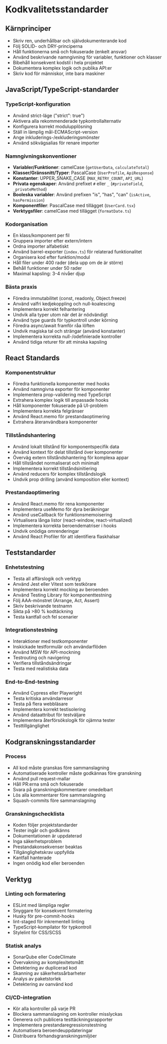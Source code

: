 # Kodkvalitetsstandarder

## Kärnprinciper

- Skriv ren, underhållbar och självdokumenterande kod
- Följ SOLID- och DRY-principerna
- Håll funktionerna små och fokuserade (enkelt ansvar)
- Använd beskrivande namngivning för variabler, funktioner och klasser
- Bibehåll konsekvent kodstil i hela projektet
- Dokumentera komplex logik och publika API:er
- Skriv kod för människor, inte bara maskiner

## JavaScript/TypeScript-standarder

### TypeScript-konfiguration

- Använd strict-läge ("strict": true")
- Aktivera alla rekommenderade typkontrollalternativ
- Konfigurera korrekt modulupplösning
- Ställ in lämplig mål-ECMAScript-version
- Ange inkluderings-/exkluderingsmönster
- Använd sökvägsalias för renare importer

### Namngivningskonventioner

- **Variabler/Funktioner**: camelCase (`getUserData`, `calculateTotal`)
- **Klasser/Gränssnitt/Typer**: PascalCase (`UserProfile`, `ApiResponse`) 
- **Konstanter**: UPPER_SNAKE_CASE (`MAX_RETRY_COUNT`, `API_URL`) 
- **Privata egenskaper**: Använd prefixet `#` eller `_` (`#privateField`, `_privateMethod`) 
- **Booleska variabler**: Använd prefixen "is", "has", "can" (`isActive`, `hasPermission`) 
- **Komponentfiler**: PascalCase med tillägget (`UserCard.tsx`) 
- **Verktygsfiler**: camelCase med tillägget (`formatDate.ts`) 

### Kodorganisation 

- En klass/komponent per fil 
- Gruppera importer efter extern/intern 
- Ordna importer alfabetiskt 
- Använd barrel-exporter (`index.ts`) för relaterad funktionalitet 
- Organisera kod efter funktion/modul 
- Håll filer under 400 rader (dela upp om de är större) 
- Behåll funktioner under 50 rader
- Maximal kapsling: 3-4 nivåer djup

### Bästa praxis

- Föredra immutabilitet (const, readonly, Object.freeze)
- Använd valfri kedjekoppling och null-koalescing
- Implementera korrekt felhantering
- Undvik alla typer utom när det är nödvändigt
- Använd type guards för typkontroll under körning
- Föredra async/await framför råa löften
- Undvik magiska tal och strängar (använd konstanter)
- Implementera korrekta null-/odefinierade kontroller
- Använd tidiga returer för att minska kapsling

## React Standards

### Komponentstruktur

- Föredra funktionella komponenter med hooks
- Använd namngivna exporter för komponenter
- Implementera prop-validering med TypeScript
- Extrahera komplex logik till anpassade hooks
- Håll komponenter fokuserade på UI-problem
- Implementera korrekta felgränser
- Använd React.memo för prestandaoptimering
- Extrahera återanvändbara komponenter

### Tillståndshantering

- Använd lokalt tillstånd för komponentspecifik data
- Använd kontext för delat tillstånd över komponenter
- Överväg extern tillståndshantering för komplexa appar
- Håll tillståndet normaliserat och minimalt
- Implementera korrekt tillståndsinitiering
- Använd reducers för komplex tillståndslogik
- Undvik prop drilling (använd komposition eller kontext)

### Prestandaoptimering

- Använd React.memo för rena komponenter
- Implementera useMemo för dyra beräkningar
- Använd useCallback för funktionsmemoisering
- Virtualisera långa listor (react-window, react-virtualized)
- Implementera korrekta beroendematriser i hooks
- Undvik onödiga omrenderingar
- Använd React Profiler för att identifiera flaskhalsar

## Teststandarder

### Enhetstestning

- Testa all affärslogik och verktyg
- Använd Jest eller Vitest som testkörare
- Implementera korrekt mocking av beroenden
- Använd Testing Library för komponenttestning
- Följ AAA-mönstret (Arrange, Act, Assert)
- Skriv beskrivande testnamn
- Sikta på >80 % kodtäckning
- Testa kantfall och fel scenarier

### Integrationstestning

- Interaktioner med testkomponenter
- Inskickade testformulär och användarflöden
- Använd MSW för API-mockning
- Testrouting och navigering
- Verifiera tillståndsändringar
- Testa med realistiska data

### End-to-End-testning

- Använd Cypress eller Playwright
- Testa kritiska användarresor
- Testa på flera webbläsare
- Implementera korrekt testisolering
- Använd dataattribut för testväljare
- Implementera återförsökslogik för ojämna tester
- Testtillgänglighet

## Kodgranskningsstandarder

### Process

- All kod måste granskas före sammanslagning
- Automatiserade kontroller måste godkännas före granskning
- Använd pull request-mallar
- Håll PR:erna små och fokuserade
- Svara på granskningskommentarer omedelbart
- Lös alla kommentarer före sammanslagning
- Squash-commits före sammanslagning

### Granskningschecklista

- Koden följer projektstandarder
- Tester ingår och godkänns
- Dokumentationen är uppdaterad
- Inga säkerhetsproblem
- Prestandakonsekvenser beaktas
- Tillgänglighetskrav uppfyllda
- Kantfall hanterade
- Ingen onödig kod eller beroenden

## Verktyg

### Linting och formatering

- ESLint med lämpliga regler
- Snyggare för konsekvent formatering
- Husky för pre-commit-hooks
- lint-staged för inkrementell linting
- TypeScript-kompilator för typkontroll
- Stylelint för CSS/SCSS

### Statisk analys

- SonarQube eller CodeClimate
- Övervakning av komplexitetsmått
- Detektering av duplicerad kod
- Skanning av säkerhetssårbarheter
- Analys av paketstorlek
- Detektering av oanvänd kod

### CI/CD-integration

- Kör alla kontroller på varje PR
- Blockera sammanslagning om kontroller misslyckas
- Generera och publicera testtäckningsrapporter
- Implementera prestandaregressionstestning
- Automatisera beroendeuppdateringar
- Distribuera förhandsgranskningsmiljöer